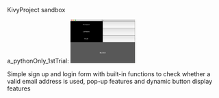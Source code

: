 KivyProject sandbox

a_pythonOnly_1stTrial:
<img src='/a_pythonOnly_1stTrial/trial.png' height="30%" width="30%">


Simple sign up and login form with built-in functions to check whether a valid email address is used, pop-up features and dynamic button display features

